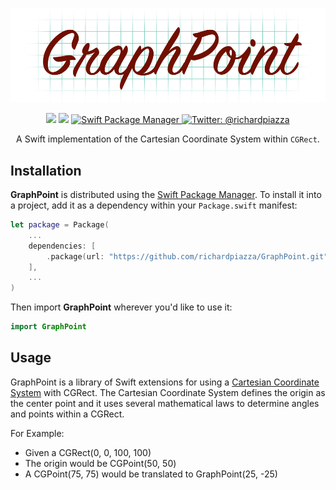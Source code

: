 <p align="center">
    <img src="Resources/GraphPoint.png" width="1000" max-width="90%" alt="GraphPoint" />
</p>

<p align="center">
    <img src="https://github.com/richardpiazza/GraphPoint/workflows/Swift/badge.svg?branch=main" />
    <img src="https://img.shields.io/badge/Swift-5.0-orange.svg" />
    <a href="https://swift.org/package-manager">
        <img src="https://img.shields.io/badge/swiftpm-compatible-brightgreen.svg?style=flat" alt="Swift Package Manager" />
    </a>
    <a href="https://twitter.com/richardpiazza">
        <img src="https://img.shields.io/badge/twitter-@richardpiazza-blue.svg?style=flat" alt="Twitter: @richardpiazza" />
    </a>
</p>

<p align="center">A Swift implementation of the Cartesian Coordinate System within <code>CGRect</code>.</p>

## Installation

**GraphPoint** is distributed using the [Swift Package Manager](https://swift.org/package-manager). To install it into a project, add it as a dependency within your `Package.swift` manifest:

```swift
let package = Package(
    ...
    dependencies: [
        .package(url: "https://github.com/richardpiazza/GraphPoint.git", from: "4.0.0")
    ],
    ...
)
```

Then import **GraphPoint** wherever you'd like to use it:

```swift
import GraphPoint
```

## Usage

GraphPoint is a library of Swift extensions for using a [Cartesian Coordinate System](https://en.wikipedia.org/wiki/Cartesian_coordinate_system) with CGRect.
The Cartesian Coordinate System defines the origin as the center point and
it uses several mathematical laws to determine angles and points within a CGRect.

For Example:

- Given a CGRect(0, 0, 100, 100)
- The origin would be CGPoint(50, 50)
- A CGPoint(75, 75) would be translated to GraphPoint(25, -25)
